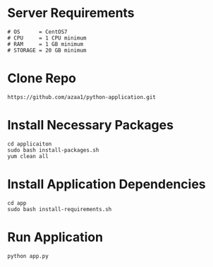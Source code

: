 
# Server Requirements
```
# OS      = CentOS7
# CPU     = 1 CPU minimum
# RAM     = 1 GB minimum
# STORAGE = 20 GB minimum
```

# Clone Repo
```
https://github.com/azaa1/python-application.git
```

# Install Necessary Packages
```
cd applicaiton
sudo bash install-packages.sh
yum clean all
```

# Install Application Dependencies
```
cd app
sudo bash install-requirements.sh
```

# Run Application
```
python app.py
```
